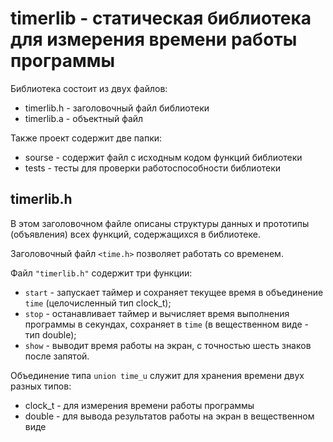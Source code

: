 # timerlib - статическая библиотека для измерения времени работы программы

Библиотека состоит из двух файлов:
* timerlib.h	- заголовочный файл библиотеки
* timerlib.a	- объектный файл

Также проект содержит две папки:
* sourse	- содержит файл с исходным кодом функций библиотеки
* tests 	- тесты для проверки работоспособности библиотеки

## timerlib.h
В этом заголовочном файле описаны структуры данных и прототипы (объявления) всех функций, содержащихся в библиотеке.

Заголовочный файл `<time.h>` позволяет работать со временем.

Файл `"timerlib.h"` cодержит три функции:
* `start`	- запускает таймер и сохраняет текущее время в объединение `time` (целочисленный тип clock_t); 
* `stop`	- останавливает таймер и вычисляет время выполнения программы в секундах, сохраняет в `time` (в вещественном виде - тип double);
* `show`	- выводит время работы на экран, с точностью шесть знаков после запятой.

Объединение типа `union time_u` служит для хранения времени двух разных типов:
* clock_t	- для измерения времени работы программы
* double	- для вывода результатов работы на экран в вещественном виде
